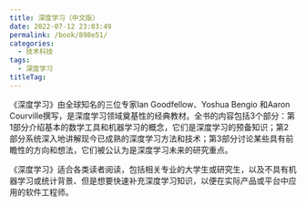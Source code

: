 ```yaml
---
title: 深度学习（中文版）
date: 2022-07-12 23:03:49
permalink: /book/898e51/
categories:
  - 技术科技
tags:
  - 深度学习
titleTag: 
---
```


《深度学习》由全球知名的三位专家Ian Goodfellow、Yoshua Bengio 和Aaron Courville撰写，是深度学习领域奠基性的经典教材。全书的内容包括3个部分：第1部分介绍基本的数学工具和机器学习的概念，它们是深度学习的预备知识；第2部分系统深入地讲解现今已成熟的深度学习方法和技术；第3部分讨论某些具有前瞻性的方向和想法，它们被公认为是深度学习未来的研究重点。

《深度学习》适合各类读者阅读，包括相关专业的大学生或研究生，以及不具有机器学习或统计背景、但是想要快速补充深度学习知识，以便在实际产品或平台中应用的软件工程师。

<!-- more -->

<BookShelf
album="https://cdn.staticaly.com/gh/jonsam-ng/image-hosting@master/oxygen-space/image.246for4u39b4.png"
:pages="731"
link="https://www.aliyundrive.com/s/9K79zQdp4z6"
douban="https://book.douban.com/subject/27087503/"
author=" [美] 伊恩·古德费洛 / [加] 约书亚·本吉奥 / [加] 亚伦·库维尔"
publisher="人民邮电出版社"
intro="全书的内容包括3个部分：第1部分介绍基本的数学工具和机器学习的概念，它们是深度学习的预备知识；第2部分系统深入地讲解现今已成熟的深度学习方法和技术；第3部分讨论某些具有前瞻性的方向和想法，它们被公认为是深度学习未来的研究重点。"
lang="中文"
/>
